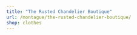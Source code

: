 ```yaml
---
title: "The Rusted Chandelier Boutique"
url: /montague/the-rusted-chandelier-boutique/
shop: clothes
---
```

